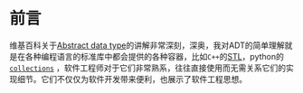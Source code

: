 # 前言

维基百科关于[Abstract data type](https://en.wikipedia.org/wiki/Abstract_data_type)的讲解非常深刻，深奥，我对ADT的简单理解就是在各种编程语言的标准库中都会提供的各种容器，比如`C++`的[STL](https://en.wikipedia.org/wiki/Standard_Template_Library)，python的[`collections`](https://docs.python.org/3/library/collections.html#module-collections) ，软件工程师对于它们非常熟系，往往直接使用而无需关系它们的实现细节。它们不仅仅为软件开发带来便利，也展示了软件工程思想。